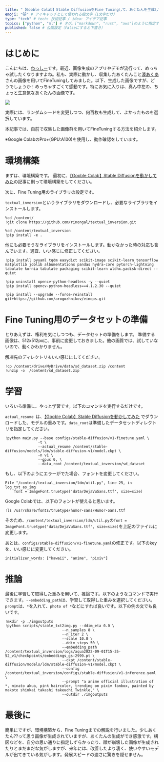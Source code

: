 ```yaml
---
title: "【Gooble Colab】Stable DiffusionをFine Tuningして、あくたんを生成してみた!" # 記事のタイトル
emoji: "😸" # アイキャッチとして使われる絵文字（1文字だけ）
type: "tech" # tech: 技術記事 / idea: アイデア記事
topics: ["python", "ml"] # タグ。["markdown", "rust", "aws"]のように指定する
published: false # 公開設定（falseにすると下書き）
---
```


# はじめに

こんにちは、[わっしー](https://twitter.com/kwashizzz)です。最近、画像生成のアプリやデモが流行って、めっちゃ試したくなりますよね。私も、実際に動かし、収集したあくたんこと[湊あくあ](https://hololive.hololivepro.com/talents/minato-aqua/)さんの画像を用いてFineTuningしてみました。以下、生成した画像ですが、どうでしょうか！めっちゃすごくて感動です。特にお気に入りは、真ん中左の、ちょっと生意気なあくたんの画像です。

![](https://storage.googleapis.com/zenn-user-upload/5152a7ff702a-20220915.jpg)

実際には、ランダムシードを変更しつつ、何百枚も生成して、よかったものを選択しています。

本記事では、自前で収集した画像群を用いてFineTuningする方法を紹介します。

※Google ColabのPro+(GPU:A100)を使用し、動作確認をしています。

# 環境構築

まずは、環境構築です。
最初に、[【Gooble Colab】Stable Diffusionを動かしてみた](https://zenn.dev/kwashizzz/articles/ml-stable-diffusion-colab)の記事に則って環境構築をしてください。

次に、Fine Tuning用のライブラリの設定です。

`textual_inversion`というライブラリをダウンロードし、必要なライブラリをインストールします。

```
%cd /content/
!git clone https://github.com/rinongal/textual_inversion.git

%cd /content/textual_inversion
!pip install -e .
```

他にも必要そうなライブラリをインストールします。動かなかった時の対応も含んでいます。適宜、いい感じに修正してください。

```
!pip install pyyaml tqdm easydict scikit-image scikit-learn tensorflow matplotlib joblib albumentations pandas hydra-core pytorch-lightning tabulate kornia tabulate packaging scikit-learn wldhx.yadisk-direct --quiet

!pip uninstall opencv-python-headless -y --quiet
!pip install opencv-python-headless==4.1.2.30 --quiet

!pip install --upgrade --force-reinstall git+https://github.com/arogozhnikov/einops.git
```

# Fine Tuning用のデータセットの準備

とりあえずは、権利を気にしつつも、データセットの準備をします。
準備する画像は、512x512pxに、事前に変更しておきました。他の画質では、試していないので、動くかわかりません。

解凍先のディレクトリもいい感じにしてください。

```
!cp /content/drive/MyDrive/data/sd_dataset.zip /content
!unzip -o  /content/sd_dataset.zip 
```

# 学習

いろいろ準備し、やっと学習です。以下のコマンドを実行するだけです。

`actual_resume `は、[【Gooble Colab】Stable Diffusionを動かしてみた](https://zenn.dev/kwashizzz/articles/ml-stable-diffusion-colab) でダウンロードした、モデルの重みです。`data_root`は準備したデータセットディレクトリを指定してください。

```
!python main.py --base configs/stable-diffusion/v1-finetune.yaml \
               -t \
               --actual_resume /content/stable-diffusion/models/ldm/stable-diffusion-v1/model.ckpt \
               -n v1 \
               --gpus 0, \
               --data_root /content/textual_inversion/sd_dataset
```

もし、以下のようにエラーがでた場合、フォントを変更してください。


```
File "/content/textual_inversion/ldm/util.py", line 25, in log_txt_as_img
    font = ImageFont.truetype('data/DejaVuSans.ttf', size=size)
```

Google Colabでは、以下のフォントが使えると思います。

```
!ls /usr/share/fonts/truetype/humor-sans/Humor-Sans.ttf
```

そのため、`/content/textual_inversion/ldm/util.py`の`font = ImageFont.truetype('data/DejaVuSans.ttf', size=size)`を上記のファイルに変更します。

あとは、`configs/stable-diffusion/v1-finetune.yaml`の修正です。以下のkeyを、いい感じに変更してください。
```
initializer_words: ["kawaii", "anime", "pixiv"]
```

# 推論

最後に学習して取得した重みを用いて、推論です。以下のようなコマンドで実行できます。`--embedding_path`は、学習して取得した重みを選択してください。`prompt`は、`*`を入れて、`photo of *`などにすれば良いです。以下の例の文でも良いです。

```
!mkdir -p ./imgoutputs
!python scripts/stable_txt2img.py --ddim_eta 0.0 \
                          --n_samples 8 \
                          --n_iter 2 \
                          --scale 10.0 \
                          --ddim_steps 50 \
                          --embedding_path /content/textual_inversion/logs/aqua2022-09-01T15-35-52_v1/checkpoints/embeddings_gs-2999.pt \
                          --ckpt /content/stable-diffusion/models/ldm/stable-diffusion-v1/model.ckpt \
                          --config /content/textual_inversion/configs/stable-diffusion/v1-inference.yaml \
                          --prompt "a anime official illustration of *, minato akua, pink haircolor, trending on pixiv fanbox, painted by makoto shinkai takashi takeuchi Twinkle," \
                          --outdir ./imgoutputs
```


# 最後に



簡単にですが、環境構築から、Fine Tuningまでの解説を行いました。少しあくたん??って思う画像が生成されていますが、あくたんの生成ができ感激です。構図などを、自分の思い通りに指定しずらかったり、顔が崩壊した画像が生成されたりとまだまだな気がしますが、来年には、改善したより凄く、使いやすいモデルが出てきている気がします。発展スピードの速さに驚きを隠せません。
